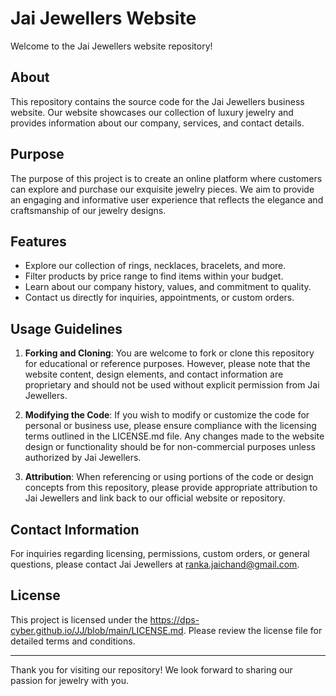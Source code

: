 # Jai Jewellers Website

Welcome to the Jai Jewellers website repository!

## About

This repository contains the source code for the Jai Jewellers business website. Our website showcases our collection of luxury jewelry and provides information about our company, services, and contact details.

## Purpose

The purpose of this project is to create an online platform where customers can explore and purchase our exquisite jewelry pieces. We aim to provide an engaging and informative user experience that reflects the elegance and craftsmanship of our jewelry designs.

## Features

- Explore our collection of rings, necklaces, bracelets, and more.
- Filter products by price range to find items within your budget.
- Learn about our company history, values, and commitment to quality.
- Contact us directly for inquiries, appointments, or custom orders.

## Usage Guidelines

1. **Forking and Cloning**: You are welcome to fork or clone this repository for educational or reference purposes. However, please note that the website content, design elements, and contact information are proprietary and should not be used without explicit permission from Jai Jewellers.
   
2. **Modifying the Code**: If you wish to modify or customize the code for personal or business use, please ensure compliance with the licensing terms outlined in the LICENSE.md file. Any changes made to the website design or functionality should be for non-commercial purposes unless authorized by Jai Jewellers.
   
3. **Attribution**: When referencing or using portions of the code or design concepts from this repository, please provide appropriate attribution to Jai Jewellers and link back to our official website or repository.

## Contact Information

For inquiries regarding licensing, permissions, custom orders, or general questions, please contact Jai Jewellers at ranka.jaichand@gmail.com.

## License

This project is licensed under the https://dps-cyber.github.io/JJ/blob/main/LICENSE.md. Please review the license file for detailed terms and conditions.

---

Thank you for visiting our repository! We look forward to sharing our passion for jewelry with you.
